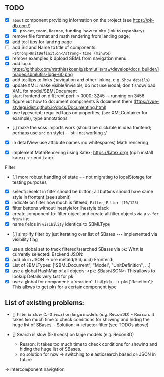 ## TODO
- [x] `about` component providing information on the project (see https://pk-db.com/)
  - [x] project, team, license, funding, how to cite (link to repository)
- [x] remove file format and math rendering from landing page;
- [x] add tool tips for landing page
- [ ] add SId and Name to title of components: `<strong>UnitDefinition</strong> time (minute)`
- [x] remove examples & Upload SBML from navigation menu
- [x] add logo: https://github.com/matthiaskoenig/sbmlutils/raw/develop/docs_builder/images/sbmlutils-logo-60.png
- [x] add tooltips to links (navigation and other linking, e.g. `Show details`)
- [x] update XML: make visible/invisible, do not use modal; don't show/load XML for model/SBMLDocument
- [x] start frontend on different port: > 3000; 3245 -- running on 3456
- [x] figure out how to document components & document them (https://vue-styleguidist.github.io/docs/Documenting.html)
- [x] use typescript; required tags on properties; (see XMLContainer for example), type annotations
- [.] make the scss imports work (should be clickable in idea frontend; perhaps use `src` on style) -- still not working :/
- [x] in detailView use attribute names (no whitespaces)
Math rendering
- [x] implement MathRendering using Katex; https://katex.org/ (npm install katex) -> send Latex


Filter
- [.] more robust handling of state --- not migrating to localStorage for testing purposes
- [x] select/deselct in filter should be button; all buttons should have same style in frontent (see submit)
- [x] indicate on filter how much is filtered; `Filter`; `Filter (10/123)`
- [x] filter buttons without linestyle/or linestyle black
- [x] create component for filter object and create all filter objects via a `v-for` from
      list
- [x] name fields in `visibility` identical to SBMLType
- [.] simplify filter by just iterating over list of SBases --- implemented via visibility flag
- [x] use a global set to track filtered/searched SBases via `pk`: What is currently selected!
Backend JSON:
- [x]  add pk in JSON -> use metaId/SId/uuid)
Frontend:
- [x] List of SBMLTypes: ["SBMLDocument", "Model", "UnitDefinition", ...]  
- [x] use a global HashMap of all objects: <pk: SBaseJSON>: This allows to lookup Details very fast for pk
- [x] use a global for component: <'reaction': List[pk]> --> pks['Reaction']: This allows to get pks for a certain component type

## List of existing problems:
 - [] Filter is slow (5-6 secs) on large models (e.g. Recon3D)
        - Reason: It takes too much time to check conditions for showing and hiding the huge list of SBases.
        - Solution: => refactor filter (see TODOs above)
   
- [] Search is slow (5-6 secs) on large models (e.g. Recon3D)
    - Reason: It takes too much time to check conditions for showing and hiding the huge list of SBases.
    - no solution for now -> switching to elasticsearch based on JSON in future
    
=> intercomponent navigation
